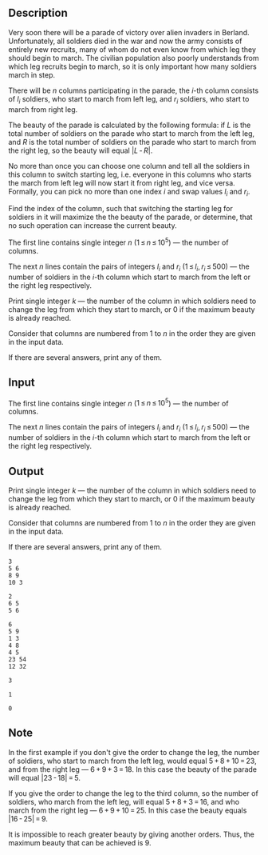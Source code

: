 ## Description

<div><p>Very soon there will be a parade of victory over alien invaders in Berland. Unfortunately, all soldiers died in the war and now the army consists of entirely new recruits, many of whom do not even know from which leg they should begin to march. The civilian population also poorly understands from which leg recruits begin to march, so it is only important how many soldiers march in step.</p><p>There will be <span class="tex-span"><i>n</i></span> columns participating in the parade, the <span class="tex-span"><i>i</i></span>-th column consists of <span class="tex-span"><i>l</i><sub class="lower-index"><i>i</i></sub></span> soldiers, who start to march from left leg, and <span class="tex-span"><i>r</i><sub class="lower-index"><i>i</i></sub></span> soldiers, who start to march from right leg.</p><p>The beauty of the parade is calculated by the following formula: if <span class="tex-span"><i>L</i></span> is the total number of soldiers on the parade who start to march from the left leg, and <span class="tex-span"><i>R</i></span> is the total number of soldiers on the parade who start to march from the right leg, so the beauty will equal <span class="tex-span">|<i>L</i> - <i>R</i>|</span>.</p><p><span class="tex-font-style-bf">No more than once</span> you can choose one column and tell <span class="tex-font-style-bf">all the soldiers</span> in this column to switch starting leg, i.e. everyone in this columns who starts the march from left leg will now start it from right leg, and vice versa. Formally, you can pick no more than one index <span class="tex-span"><i>i</i></span> and swap values <span class="tex-span"><i>l</i><sub class="lower-index"><i>i</i></sub></span> and <span class="tex-span"><i>r</i><sub class="lower-index"><i>i</i></sub></span>. </p><p>Find the index of the column, such that switching the starting leg for soldiers in it will maximize the the beauty of the parade, or determine, that no such operation can increase the current beauty.</p></div><div class="input-specification"><p>The first line contains single integer <span class="tex-span"><i>n</i></span> (<span class="tex-span">1 ≤ <i>n</i> ≤ 10<sup class="upper-index">5</sup></span>)&nbsp;— the number of columns. </p><p>The next <span class="tex-span"><i>n</i></span> lines contain the pairs of integers <span class="tex-span"><i>l</i><sub class="lower-index"><i>i</i></sub></span> and <span class="tex-span"><i>r</i><sub class="lower-index"><i>i</i></sub></span> (<span class="tex-span">1 ≤ <i>l</i><sub class="lower-index"><i>i</i></sub>, <i>r</i><sub class="lower-index"><i>i</i></sub> ≤ 500</span>)&nbsp;— the number of soldiers in the <span class="tex-span"><i>i</i></span>-th column which start to march from the left or the right leg respectively.</p></div><div class="output-specification"><p>Print single integer <span class="tex-span"><i>k</i></span>&nbsp;— the number of the column in which soldiers need to change the leg from which they start to march, or <span class="tex-span">0</span> if the maximum beauty is already reached.</p><p>Consider that columns are numbered from 1 to <span class="tex-span"><i>n</i></span> in the order they are given in the input data.</p><p>If there are several answers, print any of them.</p></div>

## Input

<p>The first line contains single integer <span class="tex-span"><i>n</i></span> (<span class="tex-span">1 ≤ <i>n</i> ≤ 10<sup class="upper-index">5</sup></span>)&nbsp;— the number of columns. </p><p>The next <span class="tex-span"><i>n</i></span> lines contain the pairs of integers <span class="tex-span"><i>l</i><sub class="lower-index"><i>i</i></sub></span> and <span class="tex-span"><i>r</i><sub class="lower-index"><i>i</i></sub></span> (<span class="tex-span">1 ≤ <i>l</i><sub class="lower-index"><i>i</i></sub>, <i>r</i><sub class="lower-index"><i>i</i></sub> ≤ 500</span>)&nbsp;— the number of soldiers in the <span class="tex-span"><i>i</i></span>-th column which start to march from the left or the right leg respectively.</p>

## Output

<p>Print single integer <span class="tex-span"><i>k</i></span>&nbsp;— the number of the column in which soldiers need to change the leg from which they start to march, or <span class="tex-span">0</span> if the maximum beauty is already reached.</p><p>Consider that columns are numbered from 1 to <span class="tex-span"><i>n</i></span> in the order they are given in the input data.</p><p>If there are several answers, print any of them.</p>





```input1
3
5 6
8 9
10 3

```




```input2
2
6 5
5 6

```




```input3
6
5 9
1 3
4 8
4 5
23 54
12 32

```




```output1
3

```




```output2
1

```




```output3
0

```



## Note

<p>In the first example if you don't give the order to change the leg, the number of soldiers, who start to march from the left leg, would equal <span class="tex-span">5 + 8 + 10 = 23</span>, and from the right leg&nbsp;— <span class="tex-span">6 + 9 + 3 = 18</span>. In this case the beauty of the parade will equal <span class="tex-span">|23 - 18| = 5</span>.</p><p>If you give the order to change the leg to the third column, so the number of soldiers, who march from the left leg, will equal <span class="tex-span">5 + 8 + 3 = 16</span>, and who march from the right leg&nbsp;— <span class="tex-span">6 + 9 + 10 = 25</span>. In this case the beauty equals <span class="tex-span">|16 - 25| = 9</span>.</p><p>It is impossible to reach greater beauty by giving another orders. Thus, the maximum beauty that can be achieved is 9.</p>
